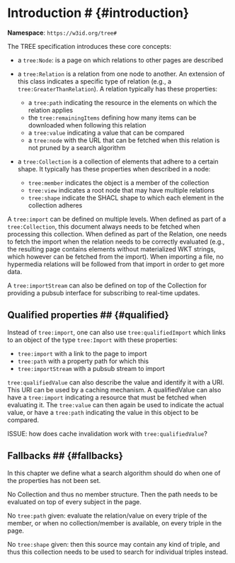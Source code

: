 # Introduction # {#introduction}

**Namespace**: `https://w3id.org/tree#`

The TREE specification introduces these core concepts:
 * a `tree:Node`: is a page on which relations to other pages are described
 * a `tree:Relation` is a relation from one node to another. An extension of this class indicates a specific type of relation (e.g., a `tree:GreaterThanRelation`). A relation typically has these properties:
 
     - a `tree:path` indicating the resource in the elements on which the relation applies
     - the `tree:remainingItems` defining how many items can be downloaded when following this relation
     - a `tree:value` indicating a value that can be compared
     - a `tree:node` with the URL that can be fetched when this relation is not pruned by a search algorithm
     
 * a `tree:Collection` is a collection of elements that adhere to a certain shape. It typically has these properties when described in a node:
     - `tree:member` indicates the object is a member of the collection
     - `tree:view` indicates a root node that may have multiple relations
     - `tree:shape` indicate the SHACL shape to which each element in the collection adheres

A `tree:import` can be defined on multiple levels. When defined as part of a `tree:Collection`, this document always needs to be fetched when processing this collection.
When defined as part of the Relation, one needs to fetch the import when the relation needs to be correctly evaluated (e.g., the resulting page contains elements without materialized WKT strings, which however can be fetched from the import).
When importing a file, no hypermedia relations will be followed from that import in order to get more data.

A `tree:importStream` can also be defined on top of the Collection for providing a pubsub interface for subscribing to real-time updates.

## Qualified properties ## {#qualified}

Instead of `tree:import`, one can also use `tree:qualifiedImport` which links to an object of the type `tree:Import` with these properties:
 * `tree:import` with a link to the page to import
 * `tree:path` with a property path for which this 
 * `tree:importStream` with a pubsub stream to import

`tree:qualifiedValue` can also describe the value and identify it with a URI. This URI can be used by a caching mechanism. A qualifiedValue can also have a `tree:import` indicating a resource that must be fetched when evaluating it. The `tree:value` can then again be used to indicate the actual value, or have a `tree:path` indicating the value in this object to be compared.

ISSUE: how does cache invalidation work with `tree:qualifiedValue`?

## Fallbacks ## {#fallbacks}

In this chapter we define what a search algorithm should do when one of the properties has not been set.

No Collection and thus no member structure. Then the path needs to be evaluated on top of every subject in the page.

No `tree:path` given: evaluate the relation/value on every triple of the member, or when no collection/member is available, on every triple in the page.

No `tree:shape` given: then this source may contain any kind of triple, and thus this collection needs to be used to search for individual triples instead.
